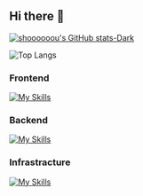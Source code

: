 ## Hi there :sauna_person:
[![shoooooou's GitHub stats-Dark](https://github-readme-stats.vercel.app/api?username=shoooooou&show_icons=true&theme=dark#gh-dark-mode-only)](https://github.com/shoooooou/github-readme-stats#gh-dark-mode-only)

![Top Langs](https://github-readme-stats.vercel.app/api/top-langs/?username=shoooooou&layout=compact&langs_count=10&theme=dark#gh-dark-mode-only)
### Frontend
[![My Skills](https://skillicons.dev/icons?i=js,ts,vue,nuxt)](https://skillicons.dev)
### Backend
[![My Skills](https://skillicons.dev/icons?i=java,spring,go,python,c)](https://skillicons.dev)
### Infrastracture
[![My Skills](https://skillicons.dev/icons?i=aws)](https://skillicons.dev)
